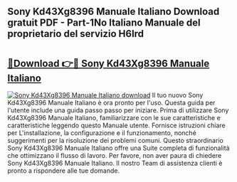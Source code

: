 ## Sony Kd43Xg8396 Manuale Italiano Download gratuit PDF - Part-1No Italiano Manuale del proprietario del servizio H6Ird

# <h2><a href="http://dfbjxwn.blite.top/?on=Sony+Kd43Xg8396+Manuale+Italiano">🔗Download 👉🔴 Sony Kd43Xg8396 Manuale Italiano</a></h2>

[![Sony Kd43Xg8396 Manuale Italiano download](https://i.imgur.com/lujVjoI.png)](http://dfbjxwn.blite.top/?on=Sony+Kd43Xg8396+Manuale+Italiano)
Il tuo nuovo Sony Kd43Xg8396 Manuale Italiano è ora pronto per l'uso. Questa guida per l'utente include una guida passo passo per iniziare. Prima di utilizzare Sony Kd43Xg8396 Manuale Italiano, familiarizzare con le sue caratteristiche e caratteristiche leggendo questo Manuale utente. Fornisce istruzioni chiare per L'installazione, la configurazione e il funzionamento, nonché suggerimenti per la risoluzione dei problemi comuni. Questo straordinario Sony Kd43Xg8396 Manuale Italiano offre una Suite completa di funzionalità che ottimizzano il flusso di lavoro. Per favore, non aver paura di chiedere Sony Kd43Xg8396 Manuale Italiano. Il nostro Team di assistenza clienti è pronto a rispondere alle tue domande.
